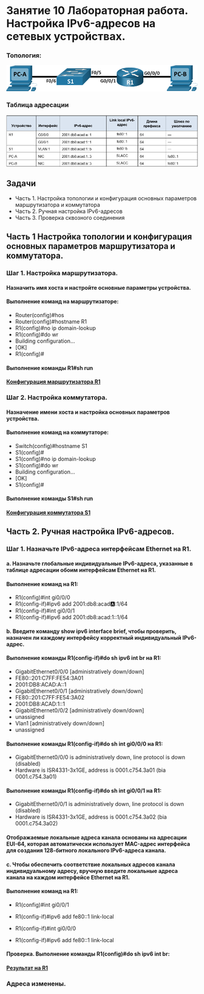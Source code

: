 # Занятие 10 Лабораторная работа. Настройка IPv6-адресов на сетевых устройствах. 

### Топология:

![](T1.png)

### Таблица адресации

![](Tab1.png)

## Задачи
* Часть 1. Настройка топологии и конфигурация основных параметров маршрутизатора и коммутатора
* Часть 2. Ручная настройка IPv6-адресов
* Часть 3. Проверка сквозного соединения
## Часть 1 Настройка топологии и конфигурация основных параметров маршрутизатора и коммутатора.
### Шаг 1. Настройка маршрутизатора.
#### Назначить имя хоста и настройте основные параметры устройства.
#### Выполнение команд на маршрутизаторе:
* Router(config)#hos
* Router(config)#hostname R1
* R1(config)#no ip domain-lookup
* R1(config)#do wr
* Building configuration...
* [OK]
* R1(config)#
#### Выполнение команды R1#sh run
#### [Конфигурация маршрутизатора R1](ConfR1)
### Шаг 2. Настройка коммутатора.
#### Назначение имени хоста и настройка основных параметров устройства.
#### Выполнение команд на коммутаторе:
* Switch(config)#hostname S1
* S1(config)#
* S1(config)#no ip domain-lookup
* S1(config)#do wr
* Building configuration...
* [OK]
* S1(config)#
#### Выполнение команды S1#sh run
#### [Конфигурация коммутатора S1](ConfS1)
## Часть 2. Ручная настройка IPv6-адресов.
### Шаг 1. Назначьте IPv6-адреса интерфейсам Ethernet на R1.
#### a.	Назначьте глобальные индивидуальные IPv6-адреса, указанные в таблице адресации обоим интерфейсам Ethernet на R1.
#### Выполнение команд на R1:
* R1(config)#int gi0/0/0
* R1(config-if)#ipv6 add 2001:db8:acad:a::1/64
* R1(config-if)#int gi0/0/1
* R1(config-if)#ipv6 add 2001:db8:acad:1::1/64
#### b.	Введите команду show ipv6 interface brief, чтобы проверить, назначен ли каждому интерфейсу корректный индивидуальный IPv6-адрес.
#### Выполнение команды R1(config-if)#do sh ipv6 int br на R1:
* GigabitEthernet0/0/0       [administratively down/down]
*    FE80::201:C7FF:FE54:3A01
*    2001:DB8:ACAD:A::1
* GigabitEthernet0/0/1       [administratively down/down]
*    FE80::201:C7FF:FE54:3A02
*    2001:DB8:ACAD:1::1
* GigabitEthernet0/0/2       [administratively down/down]
*    unassigned
* Vlan1                      [administratively down/down]
*    unassigned
#### Выполнение команды R1(config-if)#do sh int gi0/0/0 на R1:
* GigabitEthernet0/0/0 is administratively down, line protocol is down (disabled)
* Hardware is ISR4331-3x1GE, address is 0001.c754.3a01 (bia 0001.c754.3a01)
#### Выполнение команды R1(config-if)#do sh int gi0/0/1 на R1:
* GigabitEthernet0/0/1 is administratively down, line protocol is down (disabled)
* Hardware is ISR4331-3x1GE, address is 0001.c754.3a02 (bia 0001.c754.3a02)
#### Отображаемые локальные адреса канала основаны на адресации EUI-64, которая автоматически использует MAC-адрес интерфейса для создания 128-битного локального IPv6-адреса канала.
#### c.	Чтобы обеспечить соответствие локальных адресов канала индивидуальному адресу, вручную введите локальные адреса канала на каждом интерфейсе Ethernet на R1.
#### Выполнение команд на R1:
* R1(config)#int gi0/0/1
* R1(config-if)#ipv6 add fe80::1 link-local

* R1(config-if)#int gi0/0/0
* R1(config-if)#ipv6 add fe80::1 link-local
#### Проверка. Выполнение команды R1(config)#do sh ipv6 int br:
#### [Результат на R1](Rez2)
### Адреса изменены.
